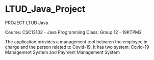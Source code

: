 # LTUD_Java_Project
PROJECT LTUD Java

Course: CSC13102 - Java Programming
Class: Group 12 - 19KTPM2

The application provides a management tool between the employee in charge and the person related to Covid-19. It has two system: Covid-19 Management System and Payment Management System
